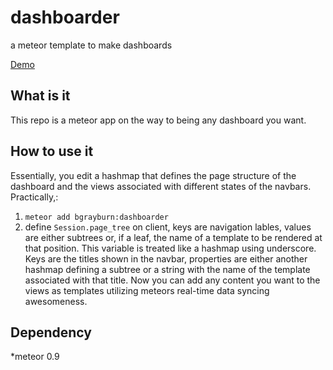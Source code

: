 dashboarder
=======

a meteor template to make dashboards

[Demo](http://dashboarder.meteor.com)

What is it
------

This repo is a meteor app on the way to being any dashboard you want.

How to use it
------

Essentially, you edit a hashmap that defines the page structure of the dashboard and the views associated with different states of the navbars. Practically,:

1. `meteor add bgrayburn:dashboarder`
2. define `Session.page_tree` on client, keys are navigation lables, values are either subtrees or, if a leaf, the name of a template to be rendered at that position.
This variable is treated like a hashmap using underscore. Keys are the titles shown in the navbar, properties are either another hashmap defining a subtree or a string with the name of the template associated with that title. Now you can add any content you want to the views as templates utilizing meteors real-time data syncing awesomeness.

Dependency
------
*meteor 0.9
